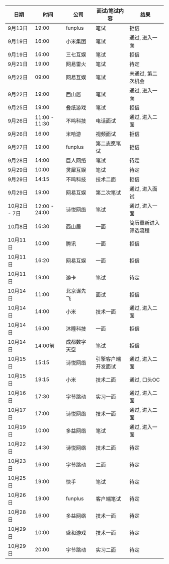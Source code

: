 | 日期          | 时间            | 公司                   | 面试/笔试内容                    | 结果           |
|---------------|-----------------|------------------------|----------------------------------|----------------|
| 9月13日       | 19:00           | funplus                | 笔试                             | 拒信        |
| 9月19日       | 16:00           | 小米集团               | 笔试                             | 通过, 进入一面        |
| 9月19日       | 16:00           | 三七互娱               | 笔试                             | 拒信        |
| 9月21日       | 19:00           | 网易雷火               | 笔试                             | 待定        |
| 9月22日       | 09:00           | 网易互娱               | 笔试                             | 未通过, 第二次机会|
| 9月22日       | 19:00           | 西山居                 | 笔试                             | 通过, 进入一面        |
| 9月25日       | 19:00           | 叠纸游戏               | 笔试                             | 拒信        |
| 9月26日       | 11:00 - 11:30   | 不鸣科技               | 电话面试                         | 通过, 进入二面|
| 9月26日       | 16:00           | 米哈游                 | 视频面试                         | 拒信           |
| 9月27日       | 19:00           | funplus                | 第二志愿笔试                     | 拒信        |
| 9月28日       | 14:00           | 巨人网络               | 笔试                             | 待定        |
| 9月29日       | 10:00           | 灵犀互娱               | 笔试                             | 待定        |
| 9月29日       | 14:15           | 不鸣科技               | 技术二面                         | 拒信        |
| 9月29日       | 19:00           | 网易互娱               | 第二次笔试                       | 通过, 进入面试|
| 10月2日 - 7日 | 12:00 - 24:00   | 诗悦网络               | 笔试                             | 通过, 进入一面|
| 10月8日       | 16:30           | 西山居                 | 一面                             | 简历重新进入筛选流程 |
| 10月11日      | 10:00           | 腾讯                   | 一面                             | 拒信        |
| 10月11日      | 16:20           | 网易互娱               | 一面                             | 拒信         |
| 10月11日      | 19:00           | 游卡                   | 笔试                             | 待定        |
| 10月14日      | 11:00           | 北京谋先飞             | 面试                             | 拒信           |
| 10月14日      | 14:00           | 小米                   | 技术一面                         | 通过, 进入二面 |
| 10月14日      | 16:00           | 沐瞳科技               | 一面                             | 拒信        |
| 10月14日      | 14:00前         | 成都数字天空           | 笔试                             | 拒信        |
| 10月15日      | 15:15           | 诗悦网络               | 引擎客户端开发面试               | 通过, 进入二面|
| 10月15日      | 19:15           | 小米                   | 技术二面                         | 通过, 口头OC|
| 10月16日      | 17:30           | 字节跳动               | 实习一面                         | 通过, 进入二面|
| 10月17日      | 17:00           | 诗悦网络               | 技术一面                         | 通过, 进入二面|
| 10月19日      | 10:00           | 多益网络               | 笔试                             | 通过, 进入一面|
| 10月22日      | 14:30           | 诗悦网络               | 技术二面                         | 待定        |
| 10月23日      | 16:00           | 字节跳动               | 二面                             | 待定        |
| 10月25日      | 19:00           | 快手                   | 笔试                             | 待定        |
| 10月26日      | 19:00           | funplus                | 客户端笔试                       | 待定        |
| 10月28日      | 16:00           | 多益网络               | 技术一面                         | 待定        |
| 10月29日      | 10:00           | 盛和游戏               | 技术一面                         | 待定        |
| 10月29日      | 20:00           | 字节跳动               | 实习二面                         | 待定        |
